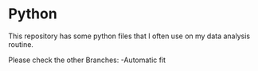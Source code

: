 # Python
This repository has some python files that I often use on my data analysis routine.

Please check the other Branches:
-Automatic fit
